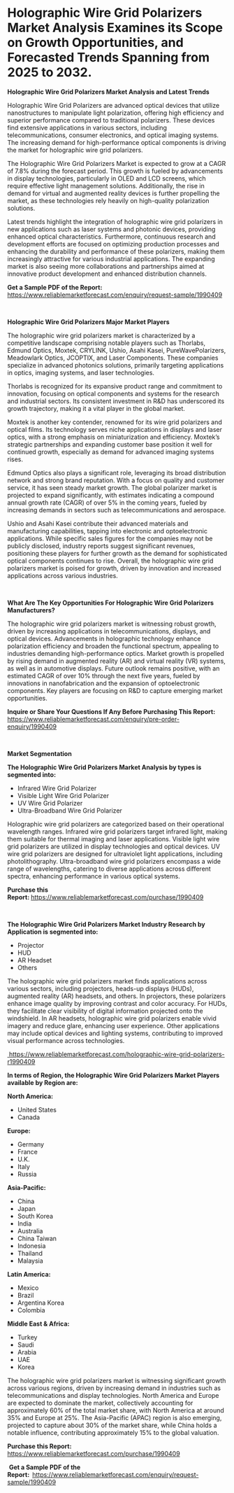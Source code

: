 <p><h1>Holographic Wire Grid Polarizers Market Analysis Examines its Scope on Growth Opportunities, and Forecasted Trends Spanning from 2025 to 2032.</h1></p><p><strong>Holographic Wire Grid Polarizers Market Analysis and Latest Trends</strong></p>
<p><p>Holographic Wire Grid Polarizers are advanced optical devices that utilize nanostructures to manipulate light polarization, offering high efficiency and superior performance compared to traditional polarizers. These devices find extensive applications in various sectors, including telecommunications, consumer electronics, and optical imaging systems. The increasing demand for high-performance optical components is driving the market for holographic wire grid polarizers.</p><p>The Holographic Wire Grid Polarizers Market is expected to grow at a CAGR of 7.8% during the forecast period. This growth is fueled by advancements in display technologies, particularly in OLED and LCD screens, which require effective light management solutions. Additionally, the rise in demand for virtual and augmented reality devices is further propelling the market, as these technologies rely heavily on high-quality polarization solutions.</p><p>Latest trends highlight the integration of holographic wire grid polarizers in new applications such as laser systems and photonic devices, providing enhanced optical characteristics. Furthermore, continuous research and development efforts are focused on optimizing production processes and enhancing the durability and performance of these polarizers, making them increasingly attractive for various industrial applications. The expanding market is also seeing more collaborations and partnerships aimed at innovative product development and enhanced distribution channels.</p></p>
<p><strong>Get a Sample PDF of the Report:&nbsp;</strong> <a href="https://www.reliablemarketforecast.com/enquiry/request-sample/1990409?utm_campaign=2307&utm_medium=2&utm_source=Github&utm_content=ia&utm_term=16042025&utm_id=holographic-wire-grid-polarizers">https://www.reliablemarketforecast.com/enquiry/request-sample/1990409</a></p>
<p>&nbsp;</p>
<p><strong>Holographic Wire Grid Polarizers Major Market Players</strong></p>
<p><p>The holographic wire grid polarizers market is characterized by a competitive landscape comprising notable players such as Thorlabs, Edmund Optics, Moxtek, CRYLINK, Ushio, Asahi Kasei, PureWavePolarizers, Meadowlark Optics, JCOPTIX, and Laser Components. These companies specialize in advanced photonics solutions, primarily targeting applications in optics, imaging systems, and laser technologies.</p><p>Thorlabs is recognized for its expansive product range and commitment to innovation, focusing on optical components and systems for the research and industrial sectors. Its consistent investment in R&D has underscored its growth trajectory, making it a vital player in the global market.</p><p>Moxtek is another key contender, renowned for its wire grid polarizers and optical films. Its technology serves niche applications in displays and laser optics, with a strong emphasis on miniaturization and efficiency. Moxtek’s strategic partnerships and expanding customer base position it well for continued growth, especially as demand for advanced imaging systems rises.</p><p>Edmund Optics also plays a significant role, leveraging its broad distribution network and strong brand reputation. With a focus on quality and customer service, it has seen steady market growth. The global polarizer market is projected to expand significantly, with estimates indicating a compound annual growth rate (CAGR) of over 5% in the coming years, fueled by increasing demands in sectors such as telecommunications and aerospace.</p><p>Ushio and Asahi Kasei contribute their advanced materials and manufacturing capabilities, tapping into electronic and optoelectronic applications. While specific sales figures for the companies may not be publicly disclosed, industry reports suggest significant revenues, positioning these players for further growth as the demand for sophisticated optical components continues to rise. Overall, the holographic wire grid polarizers market is poised for growth, driven by innovation and increased applications across various industries.</p></p>
<p>&nbsp;</p>
<p><strong>What Are The Key Opportunities For Holographic Wire Grid Polarizers Manufacturers?</strong></p>
<p><p>The holographic wire grid polarizers market is witnessing robust growth, driven by increasing applications in telecommunications, displays, and optical devices. Advancements in holographic technology enhance polarization efficiency and broaden the functional spectrum, appealing to industries demanding high-performance optics. Market growth is propelled by rising demand in augmented reality (AR) and virtual reality (VR) systems, as well as in automotive displays. Future outlook remains positive, with an estimated CAGR of over 10% through the next five years, fueled by innovations in nanofabrication and the expansion of optoelectronic components. Key players are focusing on R&D to capture emerging market opportunities.</p></p>
<p><strong>Inquire or Share Your Questions If Any Before Purchasing This Report:</strong> <a href="https://www.reliablemarketforecast.com/enquiry/pre-order-enquiry/1990409?utm_campaign=2307&utm_medium=2&utm_source=Github&utm_content=ia&utm_term=16042025&utm_id=holographic-wire-grid-polarizers">https://www.reliablemarketforecast.com/enquiry/pre-order-enquiry/1990409</a></p>
<p>&nbsp;</p>
<p><strong>Market Segmentation</strong></p>
<p><strong>The Holographic Wire Grid Polarizers Market Analysis by types is segmented into:</strong></p>
<p><ul><li>Infrared Wire Grid Polarizer</li><li>Visible Light Wire Grid Polarizer</li><li>UV Wire Grid Polarizer</li><li>Ultra-Broadband Wire Grid Polarizer</li></ul></p>
<p><p>Holographic wire grid polarizers are categorized based on their operational wavelength ranges. Infrared wire grid polarizers target infrared light, making them suitable for thermal imaging and laser applications. Visible light wire grid polarizers are utilized in display technologies and optical devices. UV wire grid polarizers are designed for ultraviolet light applications, including photolithography. Ultra-broadband wire grid polarizers encompass a wide range of wavelengths, catering to diverse applications across different spectra, enhancing performance in various optical systems.</p></p>
<p><strong>Purchase this Report:&nbsp;</strong><a href="https://www.reliablemarketforecast.com/purchase/1990409?utm_campaign=2307&utm_medium=2&utm_source=Github&utm_content=ia&utm_term=16042025&utm_id=holographic-wire-grid-polarizers">https://www.reliablemarketforecast.com/purchase/1990409</a></p>
<p>&nbsp;</p>
<p><strong>The Holographic Wire Grid Polarizers Market Industry Research by Application is segmented into:</strong></p>
<p><ul><li>Projector</li><li>HUD</li><li>AR Headset</li><li>Others</li></ul></p>
<p><p>The holographic wire grid polarizers market finds applications across various sectors, including projectors, heads-up displays (HUDs), augmented reality (AR) headsets, and others. In projectors, these polarizers enhance image quality by improving contrast and color accuracy. For HUDs, they facilitate clear visibility of digital information projected onto the windshield. In AR headsets, holographic wire grid polarizers enable vivid imagery and reduce glare, enhancing user experience. Other applications may include optical devices and lighting systems, contributing to improved visual performance across technologies.</p></p>
<p><a href="https://www.reliablemarketforecast.com/holographic-wire-grid-polarizers-r1990409?utm_campaign=2307&utm_medium=2&utm_source=Github&utm_content=ia&utm_term=16042025&utm_id=holographic-wire-grid-polarizers">&nbsp;https://www.reliablemarketforecast.com/holographic-wire-grid-polarizers-r1990409</a></p>
<p><strong>In terms of Region, the Holographic Wire Grid Polarizers Market Players available by Region are:</strong></p>
<p>
    <p> <strong> North America: </strong>
        <ul>
            <li>United States</li>
            <li>Canada</li>
        </ul>
        </p> 
    <p> <strong> Europe: </strong>
        <ul>
            <li>Germany</li>
            <li>France</li>
            <li>U.K.</li>
            <li>Italy</li>
            <li>Russia</li>
        </ul>
        </p> 
    <p> <strong> Asia-Pacific: </strong>
        <ul>
            <li>China</li>
            <li>Japan</li>
            <li>South Korea</li>
            <li>India</li>
            <li>Australia</li>
            <li>China Taiwan</li>
            <li>Indonesia</li>
            <li>Thailand</li>
            <li>Malaysia</li>
        </ul>
        </p> 
    <p> <strong> Latin America: </strong>
        <ul>
            <li>Mexico</li>
            <li>Brazil</li>
            <li>Argentina Korea</li>
            <li>Colombia</li>
        </ul>
        </p> 
    <p> <strong> Middle East & Africa: </strong>
        <ul>
            <li>Turkey</li>
            <li>Saudi</li>
            <li>Arabia</li>
            <li>UAE</li>
            <li>Korea</li>
        </ul>
    </p>
    </p>
<p><p>The holographic wire grid polarizers market is witnessing significant growth across various regions, driven by increasing demand in industries such as telecommunications and display technologies. North America and Europe are expected to dominate the market, collectively accounting for approximately 60% of the total market share, with North America at around 35% and Europe at 25%. The Asia-Pacific (APAC) region is also emerging, projected to capture about 30% of the market share, while China holds a notable influence, contributing approximately 15% to the global valuation.</p></p>
<p><strong>Purchase this Report: </strong><a href="https://www.reliablemarketforecast.com/purchase/1990409?utm_campaign=2307&utm_medium=2&utm_source=Github&utm_content=ia&utm_term=16042025&utm_id=holographic-wire-grid-polarizers">https://www.reliablemarketforecast.com/purchase/1990409</a></p>
<p>&nbsp;<strong>Get a Sample PDF of the Report:&nbsp;&nbsp;</strong><a href="https://www.reliablemarketforecast.com/enquiry/request-sample/1990409?utm_campaign=2307&utm_medium=2&utm_source=Github&utm_content=ia&utm_term=16042025&utm_id=holographic-wire-grid-polarizers">https://www.reliablemarketforecast.com/enquiry/request-sample/1990409</a></p>
<p><strong></strong></p>
<p><p></p><p></p><p></p></p>